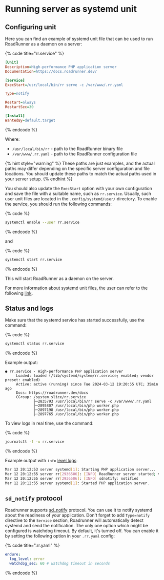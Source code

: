 # Running server as systemd unit

## Configuring unit

Here you can find an example of systemd unit file that can be used to run RoadRunner as a daemon on
a server:

{% code title="rr.service" %}

```ini
[Unit]
Description=High-performance PHP application server
Documentation=https://docs.roadrunner.dev/

[Service]
ExecStart=/usr/local/bin/rr serve -c /var/www/.rr.yaml

Type=notify

Restart=always
RestartSec=30

[Install]
WantedBy=default.target 
```

{% endcode %}

Where:

- `/usr/local/bin/rr` - path to the RoadRunner binary file
- `/var/www/.rr.yaml` - path to the RoadRunner configuration file

{% hint style="warning" %}
These paths are just examples, and the actual paths may differ depending on the specific
server configuration and file locations. You should update these paths to match the actual paths used in your server
setup.
{% endhint %}

You should also update the `ExecStart` option with your own configuration and save the file with a suitable name,
such as `rr.service`. Usually, such user unit files are located in the `.config/systemd/user/` directory. To enable the
service, you should run the following commands:

{% code %}

```bash
systemctl enable --user rr.service
```

{% endcode %}

and

{% code %}

```bash
systemctl start rr.service
```

{% endcode %}

This will start RoadRunner as a daemon on the server.

For more information about systemd unit files, the user can refer to the
following [link](https://wiki.archlinux.org/index.php/systemd#Writing_unit_files).

## Status and logs

Make sure that the systemd service has started successfully, use the command:

{% code %}

```bash
systemctl status rr.service
```
{% endcode %}

Example output:

```
● rr.service - High-performance PHP application server
     Loaded: loaded (/lib/systemd/system/rr.service; enabled; vendor preset: enabled)
     Active: active (running) since Tue 2024-03-12 19:20:55 UTC; 35min ago
     Docs: https://roadrunner.dev/docs
     CGroup: /system.slice/rr.service
             ├─2835793 /usr/local/bin/rr serve -c /var/www/.rr.yaml
             ├─2895807 /usr/local/bin/php worker.php
             ├─2897198 /usr/local/bin/php worker.php
             ├─2897765 /usr/local/bin/php worker.php
```

To view logs in real time, use the command:

{% code %}

```bash
journalctl -f -u rr.service
```

{% endcode %}

Example output with `info` [level logs](../lab/logger.md#level):

```bash
Mar 12 20:12:53 server systemd[1]: Starting PHP application server...
Mar 12 20:12:55 server rr[2936506]: [INFO] RoadRunner server started; version: 2023.3.10, buildtime: 2024-02-01T22:33:17+0000
Mar 12 20:12:55 server rr[2936506]: [INFO] sdnotify: notified
Mar 12 20:12:55 server systemd[1]: Started PHP application server.
```

## `sd_notify` protocol

Roadrunner supports [sd_notify](https://man.archlinux.org/man/sd_notify.3.en) protocol. You can use it to notify systemd about the readiness of your application. Don't forget to add `Type=notify` directive to the `Service` section, Roadrunner will automatically detect systemd and send the notification. The only one option which might be
configured is watchdog timeout. By default, it's turned off. You can enable it by setting the following option in your
`.rr.yaml` config:

{% code title=".rr.yaml" %}

```yaml
endure:
  log_level: error
  watchdog_sec: 60 # watchdog timeout in seconds
```

{% endcode %}
